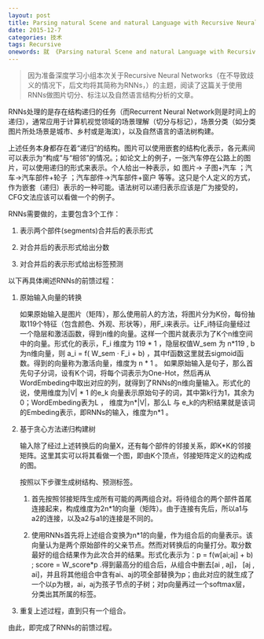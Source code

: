 ```yaml
---
layout: post
title: Parsing natural Scene and natural Language with Recursive Neural Networks 论文阅读
date: 2015-12-7
categories: 技术 
tags: Recursive
onewords: 就 《Parsing natural Scene and natural Language with Recursive Neural Networks》 谈 Recursive Neural Networks
---
```

> 因为准备深度学习小组本次关于Recursive Neural Networks（在不导致歧义的情况下，后文均将其简称为RNNs，）的主题，阅读了这篇关于使用RNNs做图片切分、标注以及自然语言结构分析的文章。

RNNs处理的是存在结构递归的任务（而Recurrent Neural Network则是时间上的递归），通常应用于计算机视觉领域的场景理解（切分与标记），场景分类（如分类图片所处场景是城市、乡村或是海滨），以及自然语言的语法树构建。

上述任务本身都存在着“递归”的结构。图片可以使用嵌套的结构化表示，各元素间可以表示为“构成”与“相邻”的情况。；如论文上的例子，一张汽车停在公路上的图片，可以使用递归的形式来表示。个人给出一种表示，如 图片-> 子图+汽车 ；汽车->汽车部件+轮子 ；汽车部件->汽车部件+窗户 等等。这只是个人定义的方式，作为嵌套（递归）表示的一种可能。语法树可以递归表示应该是广为接受的，CFG文法应该可以看做一个的例子。

RNNs需要做的，主要包含3个工作：

1.  表示两个部件(segments)合并后的表示形式

2.  对合并后的表示形式给出分数

3.  对合并后的表示形式给出标签预测

以下再具体阐述RNNs的前馈过程：

1.  原始输入向量的转换

    如果原始输入是图片（矩阵），那么使用前人的方法，将图片分为K份，每份抽取119个特征（包含颜色、外观、形状等），用F\_i来表示。让F\_i特征向量经过一个隐层和激活函数，得到n维的向量。这样一个图片就表示为了K个n维空间中的向量。形式化的表示，F\_i 维度为 119 * 1 ，隐层权值W\_sem 为 n*119 , b 为n维向量，则 a\_i = f( W\_sem · F\_i + b) ，其中f函数这里就去sigmoid函数。得到的向量称为激活向量，维度为 n * 1 。
    如果原始输入是句子，那么首先句子分词，设有K个词，将每个词表示为One-Hot，然后再从WordEmbeding中取出对应的列，就得到了RNNs的n维向量输入。形式化的说，使用维度为\|V\| * 1 的e\_k 向量表示原始句子的词，其中第k行为1，其余为0；WordEmbeding表为L ， 维度为n\*\|V\|，那么L 与 e\_k的内积结果就是该词的Embeding表示，即RNNs的输入，维度为n\*1 。

2.  基于贪心方法递归构建树
    
    输入除了经过上述转换后的向量X，还有每个部件的邻接关系，即K*K的邻接矩阵。这里其实可以将其看做一个图，即由K个顶点，邻接矩阵定义的边构成的图。

    按照以下步骤生成树结构、预测标签。

    1.  首先按照邻接矩阵生成所有可能的两两组合对。将待组合的两个部件首尾连接起来，构成维度为2n*1的向量（矩阵）。由于连接有先后，所以a1与a2的连接，以及a2与a1的连接是不同的。
    
    2.  使用RNNs首先将上述组合变换为n\*1的向量，作为组合后的向量表示。该向量认为是两个原始部件的父亲节点。然而对转换后的向量打分。取分数最好的组合结果作为此次合并的结果。形式化表示为：p = f(w[ai;aj] + b) ; score = W\_score\*p .得到最高分的组合后，从组合中删去[ai , aj]， [aj , ai]，并且将其他组合中含有ai、aj的项全部替换为p；由此对应的就生成了一个以p为根，ai，aj为孩子节点的子树；对p向量再过一个softmax层，分类出其所属的标签。

3.  重复上述过程，直到只有一个组合。

由此，即完成了RNNs的前馈过程。


